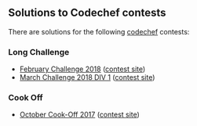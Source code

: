 ## Solutions to Codechef contests

There are solutions for the following [codechef](https://www.codechef.com/) contests:

### Long Challenge

* [February Challenge 2018](feb18) ([contest site](https://www.codechef.com/FEB18))
* [March Challenge 2018 DIV 1](march18a) ([contest site](https://www.codechef.com/MARCH18A/))

### Cook Off

* [October Cook-Off 2017](cook87) ([contest site](https://www.codechef.com/COOK87))